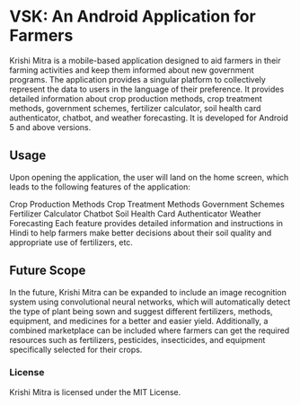 # VSK: An Android Application for Farmers
Krishi Mitra is a mobile-based application designed to aid farmers in their farming activities and keep them informed about new government programs. The application provides a singular platform to collectively represent the data to users in the language of their preference. It provides detailed information about crop production methods, crop treatment methods, government schemes, fertilizer calculator, soil health card authenticator, chatbot, and weather forecasting.
It is developed for Android 5 and above versions.

## Usage
Upon opening the application, the user will land on the home screen, which leads to the following features of the application:

Crop Production Methods
Crop Treatment Methods
Government Schemes
Fertilizer Calculator
Chatbot
Soil Health Card Authenticator
Weather Forecasting
Each feature provides detailed information and instructions in Hindi to help farmers make better decisions about their soil quality and appropriate use of fertilizers, etc.

## Future Scope
In the future, Krishi Mitra can be expanded to include an image recognition system using convolutional neural networks, which will automatically detect the type of plant being sown and suggest different fertilizers, methods, equipment, and medicines for a better and easier yield. Additionally, a combined marketplace can be included where farmers can get the required resources such as fertilizers, pesticides, insecticides, and equipment specifically selected for their crops.

### License
Krishi Mitra is licensed under the MIT License.
